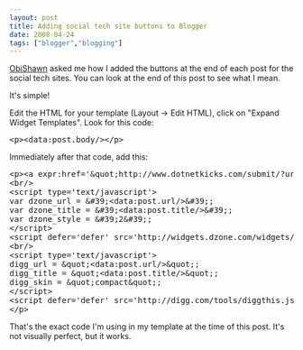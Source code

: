 ```yaml
---
layout: post
title: Adding social tech site buttons to Blogger
date: 2008-04-24
tags: ["blogger","blogging"]
---
```


[ObiShawn](http://www.obishawn.com) asked me how I added the buttons at the end of each post for the social tech sites. You can look at the end of this post to see what I mean.

It's simple!

Edit the HTML for your template (Layout -&gt; Edit HTML), click on &quot;Expand Widget Templates&quot;. Look for this code:
  <pre class="xml" name="code">&lt;p&gt;&lt;data:post.body/&gt;&lt;/p&gt;</pre>

Immediately after that code, add this:

<pre class="xml" name="code">
&lt;p&gt;&lt;a expr:href='&amp;quot;http://www.dotnetkicks.com/submit/?url=&amp;quot; + data:post.url + &amp;quot;&amp;amp;title=&amp;quot; + data:post.title' expr:id='data:widget.instanceId + &amp;quot;_kickit&amp;quot;' rel='nofollow'&gt;&lt;img alt='Submit this story to DotNetKicks' expr:src='&amp;quot;http://www.dotnetkicks.com/Services/Images/KickItImageGenerator.ashx?url=&amp;quot; + data:post.url'/&gt;&lt;/a&gt;
&lt;br/&gt;
&lt;script type='text/javascript'&gt;
var dzone_url = &amp;#39;&lt;data:post.url/&gt;&amp;#39;;
var dzone_title = &amp;#39;&lt;data:post.title/&gt;&amp;#39;;
var dzone_style = &amp;#39;2&amp;#39;;
&lt;/script&gt;
&lt;script defer='defer' src='http://widgets.dzone.com/widgets/zoneit.js' type='text/javascript'&gt; &lt;/script&gt;
&lt;br/&gt;
&lt;script type='text/javascript'&gt;
digg_url = &amp;quot;&lt;data:post.url/&gt;&amp;quot;;
digg_title = &amp;quot;&lt;data:post.title/&gt;&amp;quot;;
digg_skin = &amp;quot;compact&amp;quot;;
&lt;/script&gt;
&lt;script defer='defer' src='http://digg.com/tools/diggthis.js' type='text/javascript'/&gt;
&lt;/p&gt;
</pre>

That's the exact code I'm using in my template at the time of this post. It's not visually perfect, but it works.